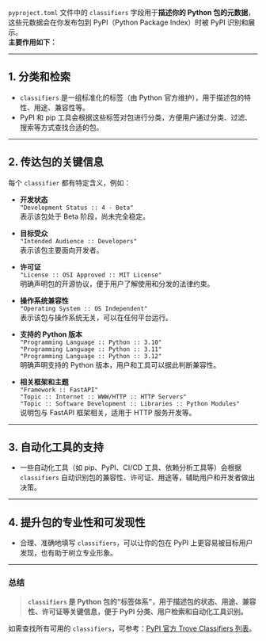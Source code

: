 `pyproject.toml` 文件中的 `classifiers` 字段用于**描述你的 Python 包的元数据**，这些元数据会在你发布包到 PyPI（Python Package Index）时被 PyPI 识别和展示。  
**主要作用如下：**

---

## 1. **分类和检索**

- `classifiers` 是一组标准化的标签（由 Python 官方维护），用于描述包的特性、用途、兼容性等。
- PyPI 和 pip 工具会根据这些标签对包进行分类，方便用户通过分类、过滤、搜索等方式查找合适的包。

---

## 2. **传达包的关键信息**

每个 `classifier` 都有特定含义，例如：

- **开发状态**  
  `"Development Status :: 4 - Beta"`  
  表示该包处于 Beta 阶段，尚未完全稳定。

- **目标受众**  
  `"Intended Audience :: Developers"`  
  表示该包主要面向开发者。

- **许可证**  
  `"License :: OSI Approved :: MIT License"`  
  明确声明包的开源协议，便于用户了解使用和分发的法律约束。

- **操作系统兼容性**  
  `"Operating System :: OS Independent"`  
  表示该包与操作系统无关，可以在任何平台运行。

- **支持的 Python 版本**  
  `"Programming Language :: Python :: 3.10"`  
  `"Programming Language :: Python :: 3.11"`  
  `"Programming Language :: Python :: 3.12"`  
  明确声明支持的 Python 版本，用户和工具可以据此判断兼容性。

- **相关框架和主题**  
  `"Framework :: FastAPI"`  
  `"Topic :: Internet :: WWW/HTTP :: HTTP Servers"`  
  `"Topic :: Software Development :: Libraries :: Python Modules"`  
  说明包与 FastAPI 框架相关，适用于 HTTP 服务开发等。

---

## 3. **自动化工具的支持**

- 一些自动化工具（如 pip、PyPI、CI/CD 工具、依赖分析工具等）会根据 `classifiers` 自动识别包的兼容性、许可证、用途等，辅助用户和开发者做出决策。

---

## 4. **提升包的专业性和可发现性**

- 合理、准确地填写 `classifiers`，可以让你的包在 PyPI 上更容易被目标用户发现，也有助于树立专业形象。

---

### 总结

> **`classifiers` 是 Python 包的“标签体系”，用于描述包的状态、用途、兼容性、许可证等关键信息，便于 PyPI 分类、用户检索和自动化工具识别。**

如需查找所有可用的 `classifiers`，可参考：[PyPI 官方 Trove Classifiers 列表](https://pypi.org/classifiers/)。